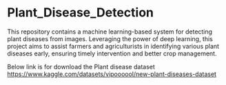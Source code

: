 # Plant_Disease_Detection
This repository contains a machine learning-based system for detecting plant diseases from images. Leveraging the power of deep learning, this project aims to assist farmers and agriculturists in identifying various plant diseases early, ensuring timely intervention and better crop management.

Below link is for download the Plant disease dataset
https://www.kaggle.com/datasets/vipoooool/new-plant-diseases-dataset
